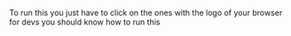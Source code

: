 To run this you just have to click on the ones with the logo of your browser
 for devs you should know how to run this
 
